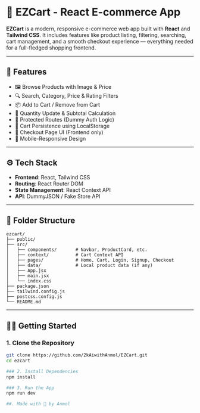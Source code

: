 # 🛒 EZCart - React E-commerce App

**EZCart** is a modern, responsive e-commerce web app built with **React** and **Tailwind CSS**. It includes features like product listing, filtering, searching, cart management, and a smooth checkout experience — everything needed for a full-fledged shopping frontend.

---

## 🚀 Features

- 🖼️ Browse Products with Image & Price  
- 🔍 Search, Category, Price & Rating Filters  
- 📦 Add to Cart / Remove from Cart  
- 🧮 Quantity Update & Subtotal Calculation  
- 🛑 Protected Routes (Dummy Auth Logic)  
- 💾 Cart Persistence using LocalStorage  
- 🧾 Checkout Page UI (Frontend only)  
- 📱 Mobile-Responsive Design  

---

## ⚙️ Tech Stack

- **Frontend**: React, Tailwind CSS  
- **Routing**: React Router DOM  
- **State Management**: React Context API  
- **API**: DummyJSON / Fake Store API  

---

## 📁 Folder Structure


```
ezcart/
├── public/
├── src/
│   ├── components/       # Navbar, ProductCard, etc.
│   ├── context/          # Cart Context API
│   ├── pages/            # Home, Cart, Login, Signup, Checkout
│   ├── data/             # Local product data (if any)
│   ├── App.jsx
│   ├── main.jsx
│   └── index.css
├── package.json
├── tailwind.config.js
├── postcss.config.js
└── README.md
```


---

## 🧑‍💻 Getting Started

### 1. Clone the Repository

```bash
git clone https://github.com/2kAiwithAnmol/EZCart.git
cd ezcart

### 2. Install Dependencies
npm install

### 3. Run the App
npm run dev

##. Made with 💙 by Anmol